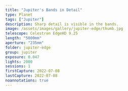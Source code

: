 ```yaml
---
title: "Jupiter's Bands in Detail"
type: Planet
tags: ["Jupiter"]
description: Sharp detail is visible in the bands.
image: /assets/images/gallery/jupiter-edge/thumb.jpg
telescope: Celestron EdgeHD 9.25
length: "5000mm"
aperture: "235mm"
folder: jupiter-edge
group: jupiter
exposure: 0.047
lights: 2000
sessions: 1
firstCapture: 2022-07-08 
lastCapture: 2022-07-08
noannotations: true
---
```

